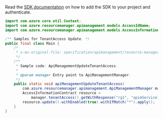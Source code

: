 Read the [SDK documentation](https://github.com/Azure/azure-sdk-for-java/blob/azure-resourcemanager-apimanagement_1.0.0-beta.3/sdk/apimanagement/azure-resourcemanager-apimanagement/README.md) on how to add the SDK to your project and authenticate.

```java
import com.azure.core.util.Context;
import com.azure.resourcemanager.apimanagement.models.AccessIdName;
import com.azure.resourcemanager.apimanagement.models.AccessInformationContract;

/** Samples for TenantAccess Update. */
public final class Main {
    /*
     * x-ms-original-file: specification/apimanagement/resource-manager/Microsoft.ApiManagement/stable/2021-08-01/examples/ApiManagementUpdateTenantAccess.json
     */
    /**
     * Sample code: ApiManagementUpdateTenantAccess.
     *
     * @param manager Entry point to ApiManagementManager.
     */
    public static void apiManagementUpdateTenantAccess(
        com.azure.resourcemanager.apimanagement.ApiManagementManager manager) {
        AccessInformationContract resource =
            manager.tenantAccess().getWithResponse("rg1", "apimService1", AccessIdName.ACCESS, Context.NONE).getValue();
        resource.update().withEnabled(true).withIfMatch("*").apply();
    }
}
```
